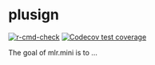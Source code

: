 
<!-- README.md is generated from README.Rmd. Please edit that file -->

# plusign

<!-- badges: start -->

[![r-cmd-check](https://github.com/fstermann/mlr-mini/actions/workflows/R-CMD-check.yaml/badge.svg)](https://github.com/maximilian-muecke/plusign/actions/workflows/r-cmd-check.yml)
[![Codecov test
coverage](https://codecov.io/gh/fstermann/mlr-mini/branch/main/graph/badge.svg)](https://app.codecov.io/gh/maximilian-muecke/plusign?branch=main)
<!-- badges: end -->

The goal of mlr.mini is to …

